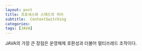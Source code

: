 ```yaml
---
layout: post
title: 프로세스와 스레드의 차이
subtitle:  ContextSwitching
categories: 
tags: [JAVA]
---
```


JAVA의 가장 큰 장점은 운영체제 호환성과 더불어 멀티쓰레드 조작이다.







